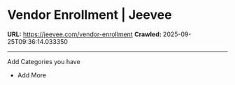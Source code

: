 # Vendor Enrollment | Jeevee

**URL:** https://jeevee.com/vendor-enrollment
**Crawled:** 2025-09-25T09:36:14.033350

---

Add Categories you have

+ Add More